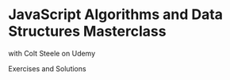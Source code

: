 # JavaScript Algorithms and Data Structures Masterclass
with Colt Steele
on Udemy
<p>Exercises and Solutions</p>
